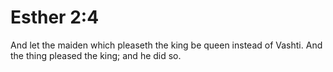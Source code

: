 # Esther 2:4

And let the maiden which pleaseth the king be queen instead of Vashti. And the thing pleased the king; and he did so.
